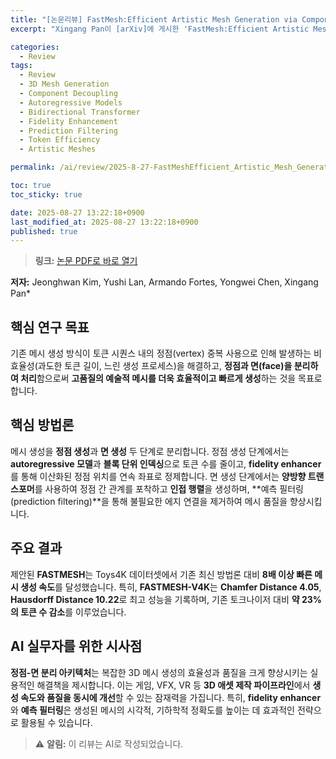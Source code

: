 ```yaml
---
title: "[논문리뷰] FastMesh:Efficient Artistic Mesh Generation via Component Decoupling"
excerpt: "Xingang Pan이 [arXiv]에 게시한 'FastMesh:Efficient Artistic Mesh Generation via Component Decoupling' 논문에 대한 자세한 리뷰입니다."

categories:
  - Review
tags:
  - Review
  - 3D Mesh Generation
  - Component Decoupling
  - Autoregressive Models
  - Bidirectional Transformer
  - Fidelity Enhancement
  - Prediction Filtering
  - Token Efficiency
  - Artistic Meshes

permalink: /ai/review/2025-8-27-FastMeshEfficient_Artistic_Mesh_Generation_via_Component_Decoupling/

toc: true
toc_sticky: true

date: 2025-08-27 13:22:18+0900
last_modified_at: 2025-08-27 13:22:18+0900
published: true
---
```

> **링크:** [논문 PDF로 바로 열기](https://arxiv.org/abs/2508.19188)

**저자:** Jeonghwan Kim, Yushi Lan, Armando Fortes, Yongwei Chen, Xingang Pan*



## 핵심 연구 목표
기존 메시 생성 방식이 토큰 시퀀스 내의 정점(vertex) 중복 사용으로 인해 발생하는 비효율성(과도한 토큰 길이, 느린 생성 프로세스)을 해결하고, **정점과 면(face)을 분리하여 처리**함으로써 **고품질의 예술적 메시를 더욱 효율적이고 빠르게 생성**하는 것을 목표로 합니다.

## 핵심 방법론
메시 생성을 **정점 생성**과 **면 생성** 두 단계로 분리합니다. 정점 생성 단계에서는 **autoregressive 모델**과 **블록 단위 인덱싱**으로 토큰 수를 줄이고, **fidelity enhancer**를 통해 이산화된 정점 위치를 연속 좌표로 정제합니다. 면 생성 단계에서는 **양방향 트랜스포머**를 사용하여 정점 간 관계를 포착하고 **인접 행렬**을 생성하며, **예측 필터링(prediction filtering)**을 통해 불필요한 에지 연결을 제거하여 메시 품질을 향상시킵니다.

## 주요 결과
제안된 **FASTMESH**는 Toys4K 데이터셋에서 기존 최신 방법론 대비 **8배 이상 빠른 메시 생성 속도**를 달성했습니다. 특히, **FASTMESH-V4K**는 **Chamfer Distance 4.05**, **Hausdorff Distance 10.22**로 최고 성능을 기록하며, 기존 토크나이저 대비 **약 23%의 토큰 수 감소**를 이루었습니다.

## AI 실무자를 위한 시사점
**정점-면 분리 아키텍처**는 복잡한 3D 메시 생성의 효율성과 품질을 크게 향상시키는 실용적인 해결책을 제시합니다. 이는 게임, VFX, VR 등 **3D 애셋 제작 파이프라인**에서 **생성 속도와 품질을 동시에 개선**할 수 있는 잠재력을 가집니다. 특히, **fidelity enhancer**와 **예측 필터링**은 생성된 메시의 시각적, 기하학적 정확도를 높이는 데 효과적인 전략으로 활용될 수 있습니다.

> ⚠️ **알림:** 이 리뷰는 AI로 작성되었습니다.